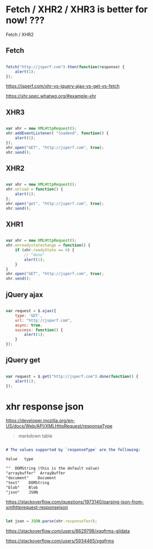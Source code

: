# Fetch / XHR2 / XHR3 is better for now! ???

Fetch / XHR2


## Fetch

```js

fetch("http://jsperf.com").then(function(response) {
    alert(1);
});

```


https://jsperf.com/xhr-vs-jquery-ajax-vs-get-vs-fetch

https://xhr.spec.whatwg.org/#example-xhr


## XHR3


```js

var xhr = new XMLHttpRequest();
xhr.addEventListener( "loadend", function() {
    alert(1);
});
xhr.open("GET", "http://jsperf.com", true);
xhr.send();

```

## XHR2

```js

var xhr = new XMLHttpRequest();
xhr.onload = function() {
    alert(1);
};
xhr.open("get", "http://jsperf.com", true);
xhr.send();

```

## XHR1

```js

var xhr = new XMLHttpRequest();
xhr.onreadystatechange = function() {
    if (xhr.readyState == 4) {
        // "done"
        alert(1);
    }
}
xhr.open("GET", "http://jsperf.com", true);
xhr.send();

```

## jQuery ajax

```js

var request = $.ajax({
    type: 'GET',
    url: "http://jsperf.com",
    async: true,
    success: function() {
        alert(1);
    }
});

```

## jQuery get

```js

var request = $.get("http://jsperf.com").done(function() {
    alert(1);
});

```




# xhr response json

https://developer.mozilla.org/en-US/docs/Web/API/XMLHttpRequest/responseType

> markdown table

```md

# The values supported by `responseType` are the following:

Value   type

""  DOMString (this is the default value)
"arraybuffer"  ArrayBuffer
"document"    Document
"text"    DOMString
"blob"    Blob
"json"    JSON

```


https://stackoverflow.com/questions/1973140/parsing-json-from-xmlhttprequest-responsejson


```js

let json = JSON.parse(xhr.responseText);

```



https://stackoverflow.com/users/8629798/xgqfrms-gildata

https://stackoverflow.com/users/5934465/xgqfrms











